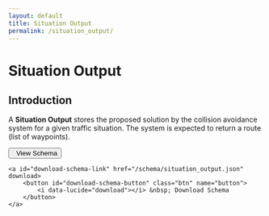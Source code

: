 ```yaml
---
layout: default
title: Situation Output
permalink: /situation_output/
---
```


# Situation Output

## Introduction
A **Situation Output** stores the proposed solution by the collision avoidance system for a given traffic situation. 
The system is expected to return a route (list of waypoints).

<div class="button-container">
    <a id="schema-link" href="/docs/schema/situation_output.html">
        <button id="fullscreen-button" class="btn" name="button">
            <i data-lucide="file-json"></i> &nbsp; View Schema
    </button>
    </a>

    <a id="download-schema-link" href="/schema/situation_output.json" download>
        <button id="download-schema-button" class="btn" name="button">
            <i data-lucide="download"></i> &nbsp; Download Schema
        </button>
    </a>
</div>

<script src="https://unpkg.com/lucide@latest"></script>

<script>
lucide.createIcons();
</script>


<link rel="stylesheet" href="{{ '/assets/css/styles.css' | relative_url }}">
